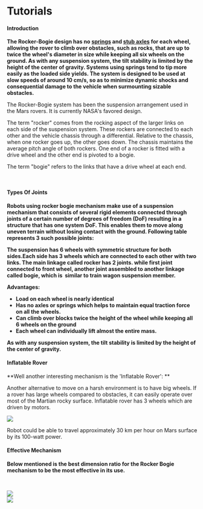 # Tutorials

#### Introduction

**The Rocker-Bogie design has no [springs][1] and [stub axles][2] for each wheel, allowing the rover to climb over obstacles, such as rocks, that are up to twice the wheel's diameter in size while keeping all six wheels on the ground. As with any suspension system, the tilt stability is limited by the height of the center of gravity. Systems using springs tend to tip more easily as the loaded side yields. The system is designed to be used at slow speeds of around 10 cm/s, so as to minimize dynamic shocks and consequential damage to the vehicle when surmounting sizable obstacles.**

The Rocker-Bogie system has been the suspension arrangement used in the Mars rovers. It is currently NASA's favored design.

The term "rocker" comes from the rocking aspect of the larger links on each side of the suspension system. These rockers are connected to each other and the vehicle chassis through a differential. Relative to the chassis, when one rocker goes up, the other goes down. The chassis maintains the average pitch angle of both rockers. One end of a rocker is fitted with a drive wheel and the other end is pivoted to a bogie.

The term "bogie" refers to the links that have a drive wheel at each end.

 

#### Types Of Joints

**Robots using rocker bogie mechanism make use of a suspension mechanism that consists of several rigid elements connected through joints of a certain number of degrees of freedom (DoF) resulting in a structure that has one system DoF. This enables them to move along uneven terrain without losing contact with the ground. Following table represents 3 such possible joints:**

**The suspension has 6 wheels with symmetric structure for both sides.Each side has 3 wheels which are connected to each other with two links. The main linkage called rocker has 2 joints. while first joint connected to front wheel, another joint assembled to another linkage called bogie, which is  similar to train wagon suspension member.**

**Advantages:**

  

* **Load on each wheel is nearly identical**
* **Has no axles or springs which helps to maintain equal traction force on all the wheels.**
* **Can climb over blocks twice the height of the wheel while keeping all 6 wheels on the ground**
* **Each wheel can individually lift almost the entire mass.**

  
**As with any suspension system, the tilt stability is limited by the height of the center of gravity.**

#### Inflatable Rover

**Well another interesting mechanism is the 'Inflatable Rover': **

Another alternative to move on a harsh environment is to have big wheels. If a rover has large wheels compared to obstacles, it can easily operate over most of the Martian rocky surface. Inflatable rover has 3 wheels which are driven by motors.

  
**![][3]**

Robot could be able to travel approximately 30 km per hour on Mars surface by its 100-watt power.

#### Effective Mechanism

**Below mentioned is the best dimension ratio for the Rocker Bogie mechanism to be the most effective in its use.**

 

**![][4]  
![][5]**

[1]: http://en.wikipedia.org/wiki/Spring_(device)
[2]: http://en.wikipedia.org/wiki/Axle
[3]: https://lh6.googleusercontent.com/9s3w3A7f4QTvKjzpqEKKDm7t2ZBVYi1_H97_4QPbvEevh9RKJB0LkgDu1rqaIiAbN4I0OdaZTLbg_QYbnPGY6pWLWbjQ39_Awo8XIPcRliZdaBVQav4
[4]: https://lh4.googleusercontent.com/VjdKNnOoE27GC_Bblu8XMcclqPJPiiLXIl7J7iXH_LdlrIEdEWaNY6B2gMlSw2wZ5X6gT0sLV6dxD1ypcOsQmxHNpffdTaMcwY6dAKikTz-x4eWcBfc
[5]: https://lh6.googleusercontent.com/ZhNFbqkuZDMMYsMhyM87FRM0v7Z-F2Kt-8v6_ktE4wqVGjDJF7xa3-siXaUA_EVhvub7gCTUG6eBuQbMJkRN_4_VyBQpU0m6SkEXZlvk1WUNV7JAHmg
